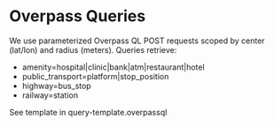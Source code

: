 # Overpass Queries

We use parameterized Overpass QL POST requests scoped by center (lat/lon) and radius (meters). Queries retrieve:
- amenity=hospital|clinic|bank|atm|restaurant|hotel
- public_transport=platform|stop_position
- highway=bus_stop
- railway=station

See template in query-template.overpassql
